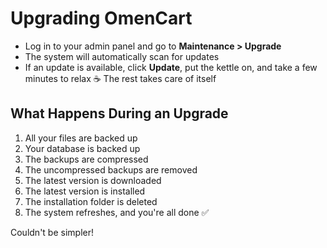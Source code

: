 # Upgrading OmenCart

- Log in to your admin panel and go to **Maintenance > Upgrade**  
- The system will automatically scan for updates  
- If an update is available, click **Update**, put the kettle on, and take a few minutes to relax ☕ The rest takes care of itself

## What Happens During an Upgrade

1. All your files are backed up  
2. Your database is backed up  
3. The backups are compressed  
4. The uncompressed backups are removed  
5. The latest version is downloaded  
6. The latest version is installed  
7. The installation folder is deleted  
8. The system refreshes, and you're all done ✅

Couldn't be simpler!
